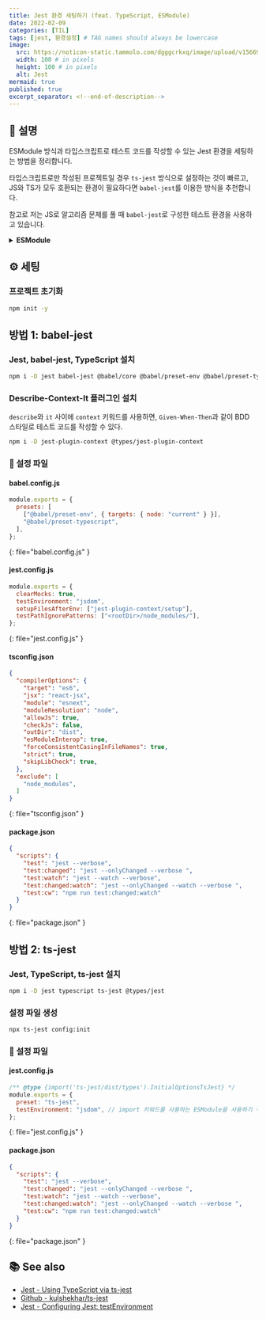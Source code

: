 ```yaml
---
title: Jest 환경 세팅하기 (feat. TypeScript, ESModule)
date: 2022-02-09
categories: [TIL]
tags: [jest, 환경설정] # TAG names should always be lowercase
image:
  src: https://noticon-static.tammolo.com/dgggcrkxq/image/upload/v1566919905/noticon/c5qc9a9sytsnqmi4ixjz.png
  width: 100 # in pixels
  height: 100 # in pixels
  alt: Jest
mermaid: true
published: true
excerpt_separator: <!--end-of-description-->
---
```


## 💁 설명

ESModule 방식과 타입스크립트로 테스트 코드를 작성할 수 있는 Jest 환경을 세팅하는 방법을 정리합니다.

타입스크립트로만 작성된 프로젝트일 경우 `ts-jest` 방식으로 설정하는 것이 빠르고, JS와 TS가 모두 호환되는 환경이 필요하다면 `babel-jest`를 이용한 방식을 추천합니다.

참고로 저는 JS로 알고리즘 문제를 풀 때 `babel-jest`로 구성한 테스트 환경을 사용하고 있습니다.

<!--end-of-description-->

<details>
<summary><strong>ESModule</strong></summary>

ES6에 도입된 모듈 시스템을 말하며 <code class="language-plaintext highlighter-rouge">import</code>, <code class="language-plaintext highlighter-rouge">export</code>를 사용합니다.

</details>

## ⚙️ 세팅

### 프로젝트 초기화

```bash
npm init -y
```

## 방법 1: babel-jest

### Jest, babel-jest, TypeScript 설치

```bash
npm i -D jest babel-jest @babel/core @babel/preset-env @babel/preset-typescript typescript @types/jest
```

### Describe-Context-It 플러그인 설치

`describe`와 `it` 사이에 `context` 키워드를 사용하면, `Given-When-Then`과 같이 BDD 스타일로 테스트 코드를 작성할 수 있다.

```bash
npm i -D jest-plugin-context @types/jest-plugin-context
```

### 📜 설정 파일

#### babel.config.js

<!-- prettier-ignore-start -->
```js
module.exports = {
  presets: [
    ["@babel/preset-env", { targets: { node: "current" } }],
    "@babel/preset-typescript",
  ],
};
```
{: file="babel.config.js" }
<!-- prettier-ignore-end -->

#### jest.config.js

<!-- prettier-ignore-start -->
```js
module.exports = {
  clearMocks: true,
  testEnvironment: "jsdom",
  setupFilesAfterEnv: ["jest-plugin-context/setup"],
  testPathIgnorePatterns: ["<rootDir>/node_modules/"],
};

```
{: file="jest.config.js" }
<!-- prettier-ignore-end -->

#### tsconfig.json

<!-- prettier-ignore-start -->
```json
{
  "compilerOptions": {
    "target": "es6",
    "jsx": "react-jsx",
    "module": "esnext",
    "moduleResolution": "node",
    "allowJs": true,
    "checkJs": false,
    "outDir": "dist",
    "esModuleInterop": true,
    "forceConsistentCasingInFileNames": true,
    "strict": true,
    "skipLibCheck": true,
  },
  "exclude": [
    "node_modules",
  ]
}
```
{: file="tsconfig.json" }
<!-- prettier-ignore-end -->

#### package.json

<!-- prettier-ignore-start -->
```json
{
  "scripts": {
    "test": "jest --verbose",
    "test:changed": "jest --onlyChanged --verbose ",
    "test:watch": "jest --watch --verbose",
    "test:changed:watch": "jest --onlyChanged --watch --verbose ",
    "test:cw": "npm run test:changed:watch"
  }
}
```
{: file="package.json" }
<!-- prettier-ignore-end -->

## 방법 2: ts-jest

### Jest, TypeScript, ts-jest 설치

```bash
npm i -D jest typescript ts-jest @types/jest
```

### 설정 파일 생성

```bash
npx ts-jest config:init
```

### 📜 설정 파일

#### jest.config.js

<!-- prettier-ignore-start -->
```js
/** @type {import('ts-jest/dist/types').InitialOptionsTsJest} */
module.exports = {
  preset: "ts-jest",
  testEnvironment: "jsdom", // import 키워드를 사용하는 ESModule을 사용하기 위해 jsdom으로 설정한다.
};
```
{: file="jest.config.js" }
<!-- prettier-ignore-end -->

#### package.json

<!-- prettier-ignore-start -->
```json
{
  "scripts": {
    "test": "jest --verbose",
    "test:changed": "jest --onlyChanged --verbose ",
    "test:watch": "jest --watch --verbose",
    "test:changed:watch": "jest --onlyChanged --watch --verbose ",
    "test:cw": "npm run test:changed:watch"
  }
}
```
{: file="package.json" }
<!-- prettier-ignore-end -->

## 📚 See also

- [Jest - Using TypeScript via ts-jest](https://jestjs.io/docs/getting-started#using-typescript-via-ts-jest)
- [Github - kulshekhar/ts-jest](https://github.com/kulshekhar/ts-jest)
- [Jest - Configuring Jest: testEnvironment](https://jestjs.io/docs/configuration#testenvironment-string)
